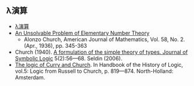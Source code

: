 ## λ演算

* [λ演算](https://zh.wikipedia.org/wiki/%CE%9B%E6%BC%94%E7%AE%97)
* [An Unsolvable Problem of Elementary Number Theory](https://www.ics.uci.edu/~lopes/teaching/inf212W12/readings/church.pdf)
    * Alonzo Church, American Journal of Mathematics, Vol. 58, No. 2. (Apr., 1936), pp. 345-363
* Church (1940). [A formulation of the simple theory of types. Journal of Symbolic Logic](http://www.classes.cs.uchicago.edu/archive/2007/spring/32001-1/papers/church-1940.pdf) 5(2):56—68.
Seldin (2006). 
* [The logic of Curry and Church](http://en.wikipedia.org/wiki/History_of_the_Church%E2%80%93Turing_thesis). In Handbook of the History of Logic, vol.5: Logic from Russell to Church, p. 819—874. North-Holland: Amsterdam.

